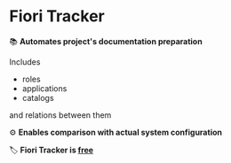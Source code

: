 # Fiori Tracker

📚 **Automates project's documentation preparation**

Includes
- roles
- applications
- catalogs<br>

and relations between them

⚙️ **Enables comparison with actual system configuration**


🏷️ **Fiori Tracker is [free](/free.md)**



